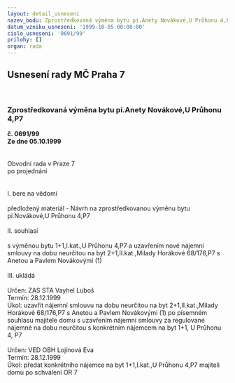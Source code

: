 ```yaml
---
layout: detail_usneseni
nazev_bodu: Zprostředkovaná výměna bytu pí.Anety Novákové,U Průhonu 4,P7
datum_vzniku_usneseni: '1999-10-05 00:00:00'
cislo_usneseni: '0691/99'
prilohy: []
organ: rada
---
```

<div id="ucUsn_pList" class="usn">
	<span><h2>Usnesení rady MČ Praha 7 </h2>
<br></span><div class="standBody">
<span><h3>Zprostředkovaná výměna bytu pí.Anety Novákové,U Průhonu 4,P7</h3></span><div class="center">
		<strong>č. 0691/99</strong><br>
	</div>
<div class="center">
		<strong>Ze dne 05.10.1999</strong><br><br>
	</div>
<br>Obvodní rada v Praze 7<br>po projednání<br><br><br>I.	bere na vědomí<br><br> předložený materiál  - Návrh na zprostředkovanou výměnu bytu pí.Novákové,U Průhonu 4,P7 <br><br>II.	souhlasí <br><br>s výměnou bytu 1+1,I.kat.,U Průhonu 4,P7 a uzavřením nové nájemní smlouvy na dobu  neurčitou  na byt 2+1,II.kat.,Milady Horákové 68/176,P7  s Anetou a Pavlem Novákovými (1)<br><br>III.	ukládá <br><br> Určen:	     	ZAS STA Vayhel Luboš<br>Termín: 28.12.1999<br>Úkol:	uzavřít nájemní smlouvu na dobu neurčitou  na byt  2+1,II.kat.,Milady Horákové 68/176,P7 s Anetou a Pavlem Novákovými (1) po písemném souhlasu majitele domu s uzavřením nájemní smlouvy za regulované nájemné na dobu neurčitou s konkrétním nájemcem na byt 1+1, U Průhonu 4, P7<br> <br> Určen:	     	VED OBH Lojínová Eva<br>Termín: 28.12.1999<br>Úkol:	předat konkrétního nájemce na byt 1+1,I.kat.,U Průhonu 4,P7 majiteli domu  po schválení OR 7<br>
</div>
</div>
